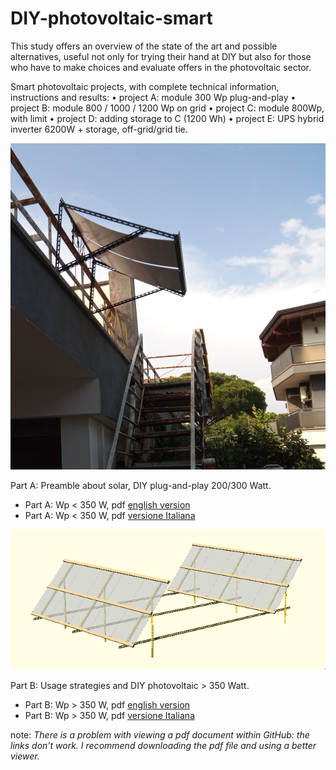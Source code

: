 # DIY-photovoltaic-smart

This study offers an overview of the state of the art and possible alternatives, useful not only for trying their hand at DIY but also for those who have to make choices and evaluate offers in the photovoltaic sector.

Smart photovoltaic projects, with complete technical information, instructions and results:
    • project A: module 300 Wp plug-and-play
    • project B: module 800 / 1000 / 1200 Wp on grid
    • project C: module 800Wp, with limit
    • project D: adding storage to C (1200 Wh)
    • project E: UPS hybrid inverter 6200W + storage, off-grid/grid tie.

![](https://github.com/msillano/DIY-photovoltaic-smart/blob/main/img/IMG_20220718_173058_865.jpg?raw=true)

Part A: Preamble about solar, DIY plug-and-play 200/300 Watt.
  - Part A: Wp < 350 W, pdf [english version](fotovoltaico-part-A-v2-en.pdf)
  - Part A: Wp < 350 W, pdf [versione Italiana](fotovoltaico-part-A-v2-it.pdf)
  
![](https://github.com/msillano/DIY-photovoltaic-smart/blob/main/img/panels1000.png?raw=true)

Part B: Usage strategies and DIY photovoltaic > 350 Watt.
  - Part B: Wp > 350 W, pdf [english version](fotovoltaico-part-B-v4-en.pdf) 
  - Part B: Wp > 350 W, pdf [versione Italiana](fotovoltaico-part-B-v4-it.pdf) 


note: _There is a problem with viewing a pdf document within GitHub: the links don't work.
I recommend downloading the pdf file and using a better viewer._
